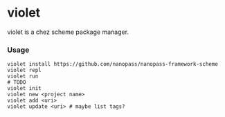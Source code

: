 violet
======
violet is a chez scheme package manager.

### Usage

```
violet install https://github.com/nanopass/nanopass-framework-scheme
violet repl
violet run
# TODO
violet init
violet new <project name>
violet add <uri>
violet update <uri> # maybe list tags?
```

